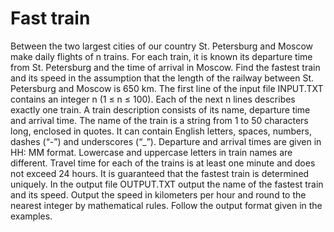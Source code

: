 # Fast train
Between the two largest cities of our country St. Petersburg and Moscow make daily flights of n trains. For each train, it is known its departure time from St. Petersburg and the time of arrival in Moscow.
Find the fastest train and its speed in the assumption that the length of the railway between St. Petersburg and Moscow is 650 km.
The first line of the input file INPUT.TXT contains an integer n (1 ≤ n ≤ 100). Each of the next n lines describes exactly one train.
A train description consists of its name, departure time and arrival time. The name of the train is a string from 1 to 50 characters long, enclosed in quotes. It can contain English letters, spaces, numbers, dashes (“-”) and underscores (“_”). Departure and arrival times are given in HH: MM format. Lowercase and uppercase letters in train names are different.
Travel time for each of the trains is at least one minute and does not exceed 24 hours.
It is guaranteed that the fastest train is determined uniquely.
In the output file OUTPUT.TXT output the name of the fastest train and its speed. Output the speed in kilometers per hour and round to the nearest integer by mathematical rules. Follow the output format given in the examples.
